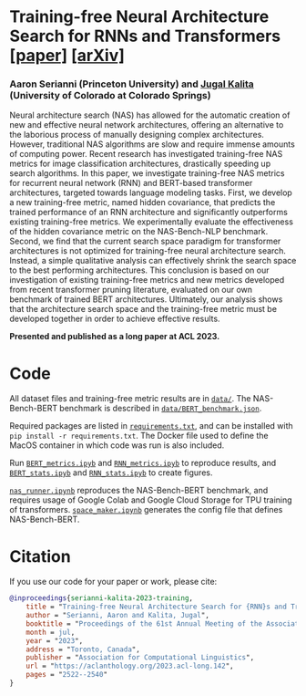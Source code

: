 # Training-free Neural Architecture Search for RNNs and Transformers [\[paper\]](https://aclanthology.org/2023.acl-long.142/) [\[arXiv\]](http://arxiv.org/abs/2306.00288/)
### Aaron Serianni (Princeton University) and [Jugal Kalita](https://eas.uccs.edu/cs/about/faculty/jugal-kalita) (University of Colorado at Colorado Springs)

Neural architecture search (NAS) has allowed for the automatic creation of new and effective neural network architectures, offering an alternative to the laborious process of manually designing complex architectures. However, traditional NAS algorithms are slow and require immense amounts of computing power. Recent research has investigated training-free NAS metrics for image classification architectures, drastically speeding up search algorithms. In this paper, we investigate training-free NAS metrics for recurrent neural network (RNN) and BERT-based transformer architectures, targeted towards language modeling tasks. First, we develop a new training-free metric, named hidden covariance, that predicts the trained performance of an RNN architecture and significantly outperforms existing training-free metrics. We experimentally evaluate the effectiveness of the hidden covariance metric on the NAS-Bench-NLP benchmark. Second, we find that the current search space paradigm for transformer architectures is not optimized for training-free neural architecture search. Instead, a simple qualitative analysis can effectively shrink the search space to the best performing architectures. This conclusion is based on our investigation of existing training-free metrics and new metrics developed from recent transformer pruning literature, evaluated on our own benchmark of trained BERT architectures. Ultimately, our analysis shows that the architecture search space and the training-free metric must be developed together in order to achieve effective results.

**Presented and published as a long paper at ACL 2023.**

# Code

All dataset files and training-free metric results are in [`data/`](data/). The NAS-Bench-BERT benchmark is described in [`data/BERT_benchmark.json`](data/BERT_benchmark.json).

Required packages are listed in [`requirements.txt`](requirements.txt), and can be installed with `pip install -r requirements.txt`. The Docker file used to define the MacOS container in which code was run is also included.

Run [`BERT_metrics.ipyb`](BERT_metrics.ipynb) and [`RNN_metrics.ipyb`](BERT_metrics.ipynb) to reproduce results, and [`BERT_stats.ipyb`](BERT_stats.ipynb) and [`RNN_stats.ipyb`](RNN_stats.ipynb) to create figures.

[`nas_runner.ipynb`](nas_runner.ipynb) reproduces the NAS-Bench-BERT benchmark, and requires usage of Google Colab and Google Cloud Storage for TPU training of transformers. [`space_maker.ipynb`](space_maker.ipynb) generates the config file that defines NAS-Bench-BERT.


# Citation
If you use our code for your paper or work, please cite:

```bibtex
@inproceedings{serianni-kalita-2023-training,
    title = "Training-free Neural Architecture Search for {RNN}s and Transformers",
    author = "Serianni, Aaron and Kalita, Jugal",
    booktitle = "Proceedings of the 61st Annual Meeting of the Association for Computational Linguistics (Volume 1: Long Papers)",
    month = jul,
    year = "2023",
    address = "Toronto, Canada",
    publisher = "Association for Computational Linguistics",
    url = "https://aclanthology.org/2023.acl-long.142",
    pages = "2522--2540"
}
```
